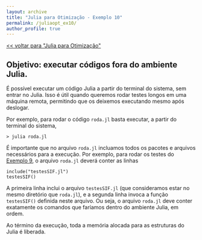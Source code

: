 ```yaml
---
layout: archive
title: "Julia para Otimização - Exemplo 10"
permalink: /juliaopt_ex10/
author_profile: true
---
```


[<< voltar para "Julia para Otimização"](/juliaopt/)

## Objetivo: executar códigos fora do ambiente Julia.

É possível executar um código Julia a partir do terminal do sistema, sem entrar no Julia. Isso é útil quando queremos rodar testes longos em uma máquina remota, permitindo que os deixemos executando mesmo após deslogar.

Por exemplo, para rodar o código `roda.jl` basta executar, a partir do terminal do sistema,
~~~
> julia roda.jl
~~~

É importante que no arquivo `roda.jl` incluamos todos os pacotes e arquivos necessários para a execução. Por exemplo, para rodar os testes do [Exemplo 9](/juliaopt_ex9/), o arquivo `roda.jl` deverá conter as linhas
~~~
include("testesSIF.jl")
testesSIF()
~~~

A primeira linha inclui o arquivo `testesSIF.jl` (que consideramos estar no mesmo diretório que `roda.jl`), e a segunda linha invoca a função `testesSIF()` definida neste arquivo. Ou seja, o arquivo `roda.jl` deve conter exatamente os comandos que faríamos dentro do ambiente Julia, em ordem.

Ao término da execução, toda a memória alocada para as estruturas do Julia é liberada.
